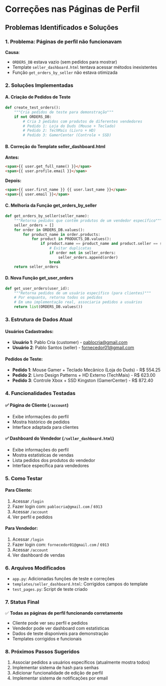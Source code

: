 # Correções nas Páginas de Perfil

## Problemas Identificados e Soluções

### 1. **Problema**: Páginas de perfil não funcionavam
**Causa**: 
- `ORDERS_DB` estava vazio (sem pedidos para mostrar)
- Template `seller_dashboard.html` tentava acessar métodos inexistentes
- Função `get_orders_by_seller` não estava otimizada

### 2. **Soluções Implementadas**

#### A. Criação de Pedidos de Teste
```python
def create_test_orders():
    """Cria pedidos de teste para demonstração"""
    if not ORDERS_DB:
        # Cria 3 pedidos com produtos de diferentes vendedores
        # Pedido 1: Loja do Duds (Mouse + Teclado)
        # Pedido 2: TechMais (Livro + HD)
        # Pedido 3: GamerCenter (Controle + SSD)
```

#### B. Correção do Template seller_dashboard.html
**Antes:**
```html
<span>{{ user.get_full_name() }}</span>
<span>{{ user.profile.email }}</span>
```

**Depois:**
```html
<span>{{ user.first_name }} {{ user.last_name }}</span>
<span>{{ user.email }}</span>
```

#### C. Melhoria da Função get_orders_by_seller
```python
def get_orders_by_seller(seller_name):
    """Retorna pedidos que contêm produtos de um vendedor específico"""
    seller_orders = []
    for order in ORDERS_DB.values():
        for product_name in order.products:
            for product in PRODUCTS_DB.values():
                if product.name == product_name and product.seller == seller_name:
                    # Evitar duplicatas
                    if order not in seller_orders:
                        seller_orders.append(order)
                    break
    return seller_orders
```

#### D. Nova Função get_user_orders
```python
def get_user_orders(user_id):
    """Retorna pedidos de um usuário específico (para clientes)"""
    # Por enquanto, retorna todos os pedidos
    # Em uma implementação real, associaria pedidos a usuários
    return list(ORDERS_DB.values())
```

### 3. **Estrutura de Dados Atual**

#### Usuários Cadastrados:
- **Usuário 1**: Pablo Cria (customer) - pablocria@gmail.com
- **Usuário 2**: Pablo Santos (seller) - fornecedor01@gmail.com

#### Pedidos de Teste:
- **Pedido 1**: Mouse Gamer + Teclado Mecânico (Loja do Duds) - R$ 554.25
- **Pedido 2**: Livro Design Patterns + HD Externo (TechMais) - R$ 623.00
- **Pedido 3**: Controle Xbox + SSD Kingston (GamerCenter) - R$ 872.40

### 4. **Funcionalidades Testadas**

#### ✅ Página de Cliente (`/account`)
- Exibe informações do perfil
- Mostra histórico de pedidos
- Interface adaptada para clientes

#### ✅ Dashboard do Vendedor (`/seller_dashboard.html`)
- Exibe informações do perfil
- Mostra estatísticas de vendas
- Lista pedidos dos produtos do vendedor
- Interface específica para vendedores

### 5. **Como Testar**

#### Para Cliente:
1. Acessar `/login`
2. Fazer login com: `pablocria@gmail.com` / `6913`
3. Acessar `/account`
4. Ver perfil e pedidos

#### Para Vendedor:
1. Acessar `/login`
2. Fazer login com: `fornecedor01@gmail.com` / `6913`
3. Acessar `/account`
4. Ver dashboard de vendas

### 6. **Arquivos Modificados**
- `app.py`: Adicionadas funções de teste e correções
- `templates/seller_dashboard.html`: Corrigidos campos do template
- `test_pages.py`: Script de teste criado

### 7. **Status Final**
✅ **Todas as páginas de perfil funcionando corretamente**
- Cliente pode ver seu perfil e pedidos
- Vendedor pode ver dashboard com estatísticas
- Dados de teste disponíveis para demonstração
- Templates corrigidos e funcionais

### 8. **Próximos Passos Sugeridos**
1. Associar pedidos a usuários específicos (atualmente mostra todos)
2. Implementar sistema de hash para senhas
3. Adicionar funcionalidade de edição de perfil
4. Implementar sistema de notificações por email 